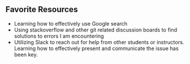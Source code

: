 ## Favorite Resources
* Learning how to effectively use Google search
* Using stackoverflow and other git related discussion boards to find solutions to errors I am encountering
* Utilizing Slack to reach out for help from other students or instructors. Learning how to effectively present and communicate the issue has been key.
